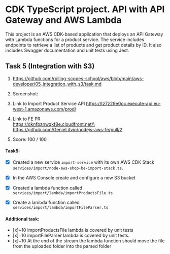 #  CDK TypeScript project. API with API Gateway and AWS Lambda

This project is an AWS CDK-based application that deploys an API Gateway with Lambda functions for a product service. The service includes endpoints to retrieve a list of products and get product details by ID. It also includes Swagger documentation and unit tests using Jest.

## Task 5 (Integration with S3)
1. https://github.com/rolling-scopes-school/aws/blob/main/aws-developer/05_integration_with_s3/task.md

2. Screenshot:

3. Link to Import Product Service API https://tz7z29e0oc.execute-api.eu-west-1.amazonaws.com/prod/

4. Link to FE PR\
https://dknfbznwqkf8e.cloudfront.net/\
https://github.com/GenieLitvin/nodejs-aws-fe/pull/2


5.  Score: 100 / 100
#### Task5:
- [x] Created a new service ```import-service``` with its own AWS CDK Stack ```services/import/node-aws-shop-be-import-stack.ts```.
- [x] In the AWS Console create and configure a new S3 bucket
- [x] Created a lambda function called  ```services/import/lambda/importProductsFile.ts```
- [x] Create a lambda function called ```services/import/lambda/importFileParser.ts```


#### Additional task:
- [x]+10 importProductsFile lambda is covered by unit tests
- [x]+10 importFileParser lambda is covered by unit tests.
- [x]+10 At the end of the stream the lambda function should move the file from the uploaded folder into the parsed folder
